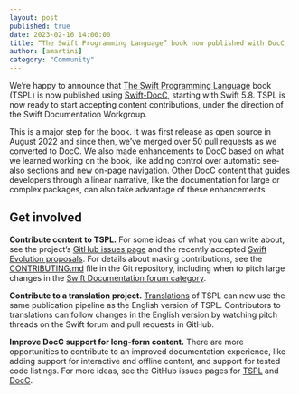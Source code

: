 ```yaml
---
layout: post
published: true
date: 2023-02-16 14:00:00
title: “The Swift Programming Language” book now published with DocC
author: [amartini]
category: "Community"
---
```



We’re happy to announce that [The Swift Programming Language][tspl] book (TSPL) is now published using  [Swift-DocC][docc], starting with Swift 5.8.  TSPL is now ready to start accepting content contributions, under the direction of the Swift Documentation Workgroup.

This is a major step for the book.  It was first release as open source in August 2022 and since then, we’ve merged over 50 pull requests as we converted to DocC.  We also made enhancements to DocC based on what we learned working on the book, like adding control over automatic see-also sections and new on-page navigation. Other DocC content that guides developers through a linear narrative, like the documentation for large or complex packages, can also take advantage of these enhancements.

## Get involved

**Contribute content to TSPL.**
For some ideas of what you can write about, see the project’s [GitHub issues page][tspl-issues] and the recently accepted [Swift Evolution proposals][se].  For details about making contributions, see the [CONTRIBUTING.md][contrib] file in the Git repository, including when to pitch large changes in the [Swift Documentation forum category][forum].

**Contribute to a translation project.**
[Translations][translation] of TSPL can now use the same publication pipeline as the English version of TSPL.  Contributors to translations can follow changes in the English version by watching pitch threads on the Swift forum and pull requests in GitHub.

**Improve DocC support for long-form content.**
There are more opportunities to contribute to an improved documentation experience, like adding support for interactive and offline content, and support for tested code listings.  For more ideas, see the GitHub issues pages for [TSPL][tspl-issues] and [DocC][docc-issues].

[contrib]: https://github.com/swiftlang/swift-book/blob/main/CONTRIBUTING.md
[docc-issues]: https://github.com/swiftlang/swift-docc/issues
[docc]: https://github.com/swiftlang/swift-docc
[forum]: https://forums.swift.org/c/92
[oss-tspl]: https://forums.swift.org/t/59989
[translation]: https://www.swift.org/documentation/tspl/#translations
[tspl-issues]: https://github.com/swiftlang/swift-book/milestone/2
[tspl]: https://docs.swift.org/swift-book/documentation/the-swift-programming-language/
[se]: https://www.swift.org/swift-evolution/
